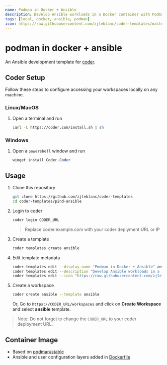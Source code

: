 ```yaml
---
name: Podman in Docker + Ansible
description: Develop Ansible workloads in a Docker container with Podman
tags: [local, docker, ansible, podman]
icon: https://raw.githubusercontent.com/zjleblanc/coder-templates/master/logos/ansible.svg
---
```


# podman in docker + ansible

An Ansible development template for [coder](https://coder.com/).

## Coder Setup

Follow these steps to configure accessing your workspaces locally on any machine.

### Linux/MacOS

1. Open a terminal and run

   ```bash
   curl -L https://coder.com/install.sh | sh
   ```

### Windows

1. Open a `powershell` window and run

   ```powershell
   winget install Coder.Coder
   ```

## Usage

1. Clone this repository

   ```bash
   git clone https://github.com/zjleblanc/coder-templates
   cd coder-templates/pind-ansible
   ```

1. Login to coder

   ```bash
   coder login CODER_URL
   ```

   > Replace coder.example.com with your coder deplyment URL or IP

1. Create a template

   ```bash
   coder templates create ansible
   ```

1. Edit template metadata

   ```bash
   coder templates edit --display-name "Podman in Docker + Ansible" ansible
   coder templates edit --description "Develop Ansible workloads in a Docker container with Podman" ansible
   coder templates edit --icon "https://raw.githubusercontent.com/zjleblanc/coder-templates/master/logos/ansible.svg" ansible
   ```

1. Create a workspace

   ```bash
   coder create ansible --template ansible
   ```

   Or,
   Go to `https://CODER_URL/workspaces` and click on **Create Workspace** and select **ansible** template.

> Note: Do not forget to change the `CODER_URL` to your coder deployment URL.

## Container Image

- Based on [podman/stable](https://quay.io/podman/stable)
- Ansible and user configuration layers added in [Dockerfile](./build/Dockerfile)